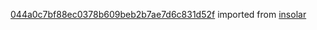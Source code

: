 [044a0c7bf88ec0378b609beb2b7ae7d6c831d52f](https://github.com/insolar/insolar/commit/044a0c7bf88ec0378b609beb2b7ae7d6c831d52f) imported from [insolar](https://github.com/insolar/insolar)
